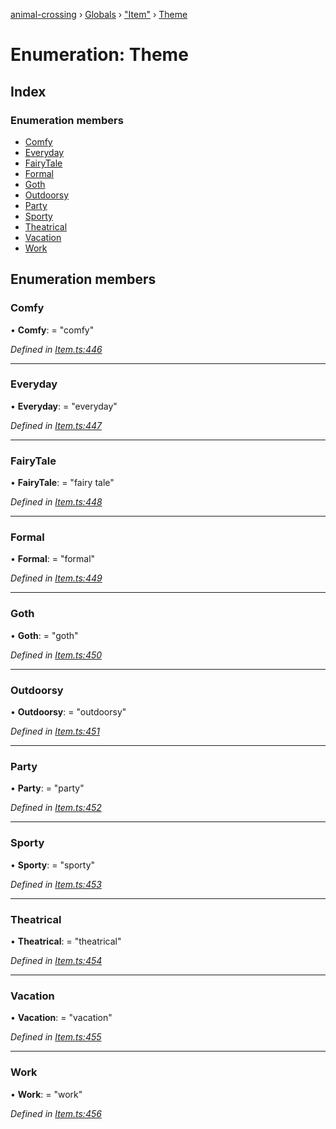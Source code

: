 [animal-crossing](../README.md) › [Globals](../globals.md) › ["Item"](../modules/_item_.md) › [Theme](_item_.theme.md)

# Enumeration: Theme

## Index

### Enumeration members

* [Comfy](_item_.theme.md#comfy)
* [Everyday](_item_.theme.md#everyday)
* [FairyTale](_item_.theme.md#fairytale)
* [Formal](_item_.theme.md#formal)
* [Goth](_item_.theme.md#goth)
* [Outdoorsy](_item_.theme.md#outdoorsy)
* [Party](_item_.theme.md#party)
* [Sporty](_item_.theme.md#sporty)
* [Theatrical](_item_.theme.md#theatrical)
* [Vacation](_item_.theme.md#vacation)
* [Work](_item_.theme.md#work)

## Enumeration members

###  Comfy

• **Comfy**: = "comfy"

*Defined in [Item.ts:446](https://github.com/Norviah/animal-crossing/blob/ee641cf/module/types/Item.ts#L446)*

___

###  Everyday

• **Everyday**: = "everyday"

*Defined in [Item.ts:447](https://github.com/Norviah/animal-crossing/blob/ee641cf/module/types/Item.ts#L447)*

___

###  FairyTale

• **FairyTale**: = "fairy tale"

*Defined in [Item.ts:448](https://github.com/Norviah/animal-crossing/blob/ee641cf/module/types/Item.ts#L448)*

___

###  Formal

• **Formal**: = "formal"

*Defined in [Item.ts:449](https://github.com/Norviah/animal-crossing/blob/ee641cf/module/types/Item.ts#L449)*

___

###  Goth

• **Goth**: = "goth"

*Defined in [Item.ts:450](https://github.com/Norviah/animal-crossing/blob/ee641cf/module/types/Item.ts#L450)*

___

###  Outdoorsy

• **Outdoorsy**: = "outdoorsy"

*Defined in [Item.ts:451](https://github.com/Norviah/animal-crossing/blob/ee641cf/module/types/Item.ts#L451)*

___

###  Party

• **Party**: = "party"

*Defined in [Item.ts:452](https://github.com/Norviah/animal-crossing/blob/ee641cf/module/types/Item.ts#L452)*

___

###  Sporty

• **Sporty**: = "sporty"

*Defined in [Item.ts:453](https://github.com/Norviah/animal-crossing/blob/ee641cf/module/types/Item.ts#L453)*

___

###  Theatrical

• **Theatrical**: = "theatrical"

*Defined in [Item.ts:454](https://github.com/Norviah/animal-crossing/blob/ee641cf/module/types/Item.ts#L454)*

___

###  Vacation

• **Vacation**: = "vacation"

*Defined in [Item.ts:455](https://github.com/Norviah/animal-crossing/blob/ee641cf/module/types/Item.ts#L455)*

___

###  Work

• **Work**: = "work"

*Defined in [Item.ts:456](https://github.com/Norviah/animal-crossing/blob/ee641cf/module/types/Item.ts#L456)*
